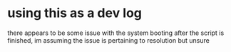 # using this as a dev log
there appears to be some issue with the system booting after the script is finished, im assuming the issue is pertaining to resolution but unsure

